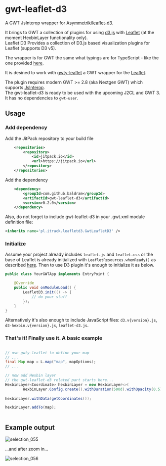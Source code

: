 # gwt-leaflet-d3
A GWT JsInterop wrapper for [Asymmetrik/leaflet-d3](https://github.com/Asymmetrik/leaflet-d3). 

It brings to GWT a collection of plugins for using [d3.js](http://d3js.org/) with [Leaflet](http://leafletjs.com/) (at the moment HexbinLayer functionality only).
<br />Leaflet D3 Provides a collection of D3.js based visualization plugins for Leaflet (supports D3 v5).

The wrapper is for GWT the same what typings are for TypeScript - like the one provided [here](https://github.com/Asymmetrik/leaflet-d3/blob/master/index.d.ts).  

It is desined to work with [gwty-leaflet](https://github.com/gwidgets/gwty-leaflet) a GWT wrapper for the [Leaflet](http://leafletjs.com/).

The plugin requires modern GWT >= 2.8 (aka Nextgen GWT) which supports [JsInterop](http://www.gwtproject.org/doc/latest/DevGuideCodingBasicsJsInterop.html).
<br />
The gwt-leaflet-d3 is ready to be used with the upcoming J2CL and GWT 3. It has no dependencies to `gwt-user`. 

## Usage

### Add dependency

Add the JitPack repository to your build file 

```xml
	<repositories>
		<repository>
		    <id>jitpack.io</id>
		    <url>https://jitpack.io</url>
		</repository>
	</repositories>
```

Add the dependency

```xml
	<dependency>
	    <groupId>com.github.baldram</groupId>
	    <artifactId>gwt-leaflet-d3</artifactId>
	    <version>0.2.0</version>
	</dependency>
```

Also, do not forget to include gwt-leaflet-d3 in your .gwt.xml module definition file:

```xml
<inherits name='pl.itrack.leafletd3.GwtLeafletD3' />
```

### Initialize

Assume your project already includes `leaflet.js` and `leaflet.css` or the base of Leaflet is already initialized with `LeafletResources.whenReady()` as described [here](https://github.com/gwidgets/gwty-leaflet#leaflet-javascript-files).
Then to use D3 plugin it's enough to initialize it as below.

```java
public class YourGWTApp implements EntryPoint {

    @Override
    public void onModuleLoad() {
        LeafletD3.init(() -> {
            // do your stuff
        });
    }
}
```
Alternatively it's also enough to include JavaScript files: `d3.v{version}.js`, `d3-hexbin.v{version}.js`, `leaflet-d3.js`.

### That's it! Finally use it. A basic example

```java

// use gwty-leaflet to define your map
// ...
final Map map = L.map("map", mapOptions);
// ...

// now add Hexbin layer
// the gwt-leaflet-d3 related part starts here...
HexbinLayer<Coordinate> hexbinLayer = new HexbinLayer<>(
        HexbinLayer.Config.create().withDuration(500d).withOpacity(0.5).withRadius(12d).build());
        
hexbinLayer.withData(getCoordinates());

hexbinLayer.addTo(map);
                
```

## Example output
![selection_055](https://user-images.githubusercontent.com/16861531/44160203-ff743580-a0b9-11e8-862c-c02d5c67c4f2.png)

...and after zoom in...

![selection_056](https://user-images.githubusercontent.com/16861531/44160202-fdaa7200-a0b9-11e8-8cb7-c22cedef3342.png)
